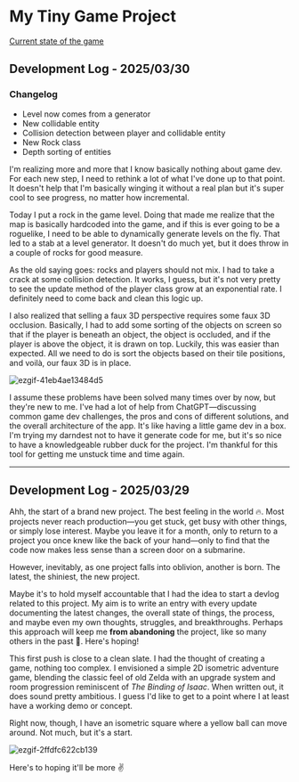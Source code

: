# My Tiny Game Project

[Current state of the game](https://erik-johansson-barlund.github.io/My-Tiny-Game/)

## Development Log - 2025/03/30

### Changelog
- Level now comes from a generator
- New collidable entity
- Collision detection between player and collidable entity
- New Rock class
- Depth sorting of entities

I'm realizing more and more that I know basically nothing about game dev. For each new step, I need to rethink a lot of what I've done up to that point. It doesn't help that I'm basically winging it without a real plan but it's super cool to see progress, no matter how incremental.

Today I put a rock in the game level. Doing that made me realize that the map is basically hardcoded into the game, and if this is ever going to be a roguelike, I need to be able to dynamically generate levels on the fly. That led to a stab at a level generator. It doesn't do much yet, but it does throw in a couple of rocks for good measure.

As the old saying goes: rocks and players should not mix. I had to take a crack at some collision detection. It works, I guess, but it's not very pretty to see the update method of the player class grow at an exponential rate. I definitely need to come back and clean this logic up.

I also realized that selling a faux 3D perspective requires some faux 3D occlusion. Basically, I had to add some sorting of the objects on screen so that if the player is beneath an object, the object is occluded, and if the player is above the object, it is drawn on top. Luckily, this was easier than expected. All we need to do is sort the objects based on their tile positions, and voilà, our faux 3D is in place.

![ezgif-41eb4ae13484d5](https://github.com/user-attachments/assets/3331f600-5cc6-4eff-9b0a-e2736072db55)

I assume these problems have been solved many times over by now, but they're new to me. I've had a lot of help from ChatGPT—discussing common game dev challenges, the pros and cons of different solutions, and the overall architecture of the app. It's like having a little game dev in a box. I'm trying my darndest not to have it generate code for me, but it's so nice to have a knowledgeable rubber duck for the project. I'm thankful for this tool for getting me unstuck time and time again.

---

## Development Log - 2025/03/29

Ahh, the start of a brand new project. The best feeling in the world 🔥. Most projects never reach production—you get stuck, get busy with other things, or simply lose interest. Maybe you leave it for a month, only to return to a project you once knew like the back of your hand—only to find that the code now makes less sense than a screen door on a submarine.

However, inevitably, as one project falls into oblivion, another is born. The latest, the shiniest, the new project.

Maybe it's to hold myself accountable that I had the idea to start a devlog related to this project. My aim is to write an entry with every update documenting the latest changes, the overall state of things, the process, and maybe even my own thoughts, struggles, and breakthroughs. Perhaps this approach will keep me **from abandoning** the project, like so many others in the past 🤞. Here's hoping!

This first push is close to a clean slate. I had the thought of creating a game, nothing too complex. I envisioned a simple 2D isometric adventure game, blending the classic feel of old Zelda with an upgrade system and room progression reminiscent of _The Binding of Isaac_. When written out, it does sound pretty ambitious. I guess I'd like to get to a point where I at least have a working demo or concept.

Right now, though, I have an isometric square where a yellow ball can move around. Not much, but it's a start.

![ezgif-2ffdfc622cb139](https://github.com/user-attachments/assets/0a431a89-6cd9-453f-841b-e23bd76aa662)

Here's to hoping it'll be more ✌️
